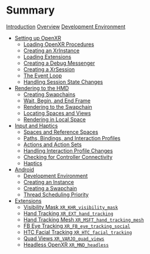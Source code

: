 # Summary

[Introduction](./introduction.md)
[Overview](./overview.md)
[Development Environment](./development_environment.md)
- [Setting up OpenXR](./setup/README.md)
  - [Loading OpenXR Procedures](./setup/loading_openxr_procedures.md)
  - [Creating an XrInstance](./setup/creating_an_instance.md)
  - [Loading Extensions](./setup/loading_extensions.md)
  - [Creating a Debug Messenger](./setup/creating_a_debug_messenger.md)
  - [Creating a XrSession](./setup/creating_a_session.md)
  - [The Event Loop](./setup/the_event_loop.md)
  - [Handling Session State Changes](./setup/handling_session_state_changes.md)
- [Rendering to the HMD](./graphics/README.md)
  - [Creating Swapchains](./graphics/creating_swapchains.md)
  - [Wait, Begin, and End Frame](./graphics/wait_begin_and_end_frame.md)
  - [Rendering to the Swapchain](./graphics/rendering_to_the_swapchain.md)
  - [Locating Spaces and Views](./graphics/locating_spaces_and_views.md)
  - [Rendering in Local Space](./graphics/rendering_in_local_space.md)
- [Input and Haptics](./actions/README.md)
  - [Spaces and Reference Spaces](./actions/spaces_and_reference_spaces.md)
  - [Paths, Bindings, and Interaction Profiles](./actions/paths_bindings_and_interaction_profiles.md)
  - [Actions and Action Sets](./actions/actions_and_action_sets.md)
  - [Handling Interaction Profile Changes](./actions/handling_interaction_profile_changes.md)
  - [Checking for Controller Connectivity](./actions/checking_for_controller_connectivity.md)
  - [Haptics](./actions/haptics.md)
- [Android](./android/README.md)
  - [Development Environment](./android/development_environment.md)
  - [Creating an Instance](./android/creating_an_instance.md)
  - [Creating a Swapchain](./android/creating_a_swapchain.md)
  - [Thread Scheduling Priority](./android/thread_scheduling_priority.md)
- [Extensions](./extensions/README.md)
  - [Visibility Mask `XR_KHR_visibility_mask`](./actions/visibility_mask.md)
  - [Hand Tracking `XR_EXT_hand_tracking`](./actions/hand_tracking.md)
  - [Hand Tracking Mesh `XR_MSFT_hand_tracking_mesh`]()
  - [FB Eye Tracking `XR_FB_eye_tracking_social`]()
  - [HTC Facial Tracking `XR_HTC_facial_tracking`]()
  - [Quad Views `XR_VARJO_quad_views`]()
  - [Headless OpenXR `XR_MND_headless`]()
